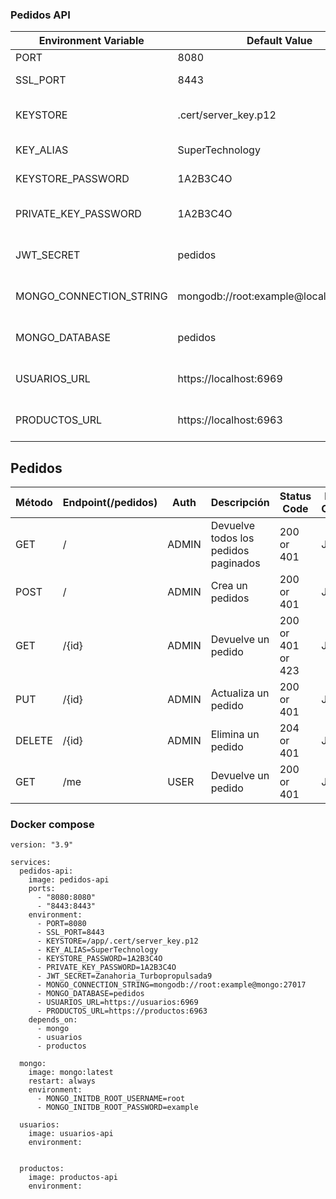### Pedidos API

| Environment Variable    | Default Value                          | Description                             |
|-------------------------|----------------------------------------|-----------------------------------------|
| PORT                    | 8080                                   | Puerto                                  |
| SSL_PORT                | 8443                                   | Puerto seguro                           |
| KEYSTORE                | .cert/server_key.p12                   | Directorio del certificado del servidor |
| KEY_ALIAS               | SuperTechnology                        | Alias del certificado                   |
| KEYSTORE_PASSWORD       | 1A2B3C4O                               | Contraseña del keystore                 |
| PRIVATE_KEY_PASSWORD    | 1A2B3C4O                               | Contraseña privada del keystore         |
| JWT_SECRET              | pedidos                                | Contraseña para cifrar el token         |
| MONGO_CONNECTION_STRING | mongodb://root:example@localhost:27017 | Cadena de conexion a mongo              |
| MONGO_DATABASE          | pedidos                                | Nombre de la base de datos              |
| USUARIOS_URL            | https://localhost:6969                 | Url para el microservicio de usuarios   |
| PRODUCTOS_URL           | https://localhost:6963                 | Url para el microservicio de productos  |

## Pedidos

| Método | Endpoint(/pedidos) | Auth  | Descripción                          | Status Code       | Return Content |
|--------|--------------------|-------|--------------------------------------|-------------------|----------------|
| GET    | /                  | ADMIN | Devuelve todos los pedidos paginados | 200 or 401        | JSON           |
| POST   | /                  | ADMIN | Crea un pedidos                      | 200 or 401        | JSON           |
| GET    | /{id}              | ADMIN | Devuelve un pedido                   | 200 or 401 or 423 | JSON           |
| PUT    | /{id}              | ADMIN | Actualiza un pedido                  | 200 or 401        | JSON           |
| DELETE | /{id}              | ADMIN | Elimina un pedido                    | 204 or 401        | JSON           |
| GET    | /me                | USER  | Devuelve un pedido                   | 200 or 401        | JSON           |

### Docker compose

```
version: "3.9"

services:
  pedidos-api:
    image: pedidos-api
    ports:
      - "8080:8080"
      - "8443:8443"
    environment:
      - PORT=8080
      - SSL_PORT=8443
      - KEYSTORE=/app/.cert/server_key.p12
      - KEY_ALIAS=SuperTechnology
      - KEYSTORE_PASSWORD=1A2B3C4O
      - PRIVATE_KEY_PASSWORD=1A2B3C4O
      - JWT_SECRET=Zanahoria_Turbopropulsada9
      - MONGO_CONNECTION_STRING=mongodb://root:example@mongo:27017
      - MONGO_DATABASE=pedidos
      - USUARIOS_URL=https://usuarios:6969
      - PRODUCTOS_URL=https://productos:6963
    depends_on:
      - mongo
      - usuarios
      - productos

  mongo:
    image: mongo:latest
    restart: always
    environment:
      - MONGO_INITDB_ROOT_USERNAME=root
      - MONGO_INITDB_ROOT_PASSWORD=example

  usuarios:
    image: usuarios-api
    environment:
    

  productos:
    image: productos-api
    environment:

```